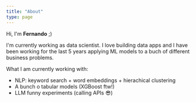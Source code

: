 ```yaml
---
title: "About"
type: page
---
```


Hi, I'm **Fernando** ;)

I'm currently working as data scientist. I love building data apps and I have been working for the last 5 years applying ML models to a buch of different business problems.

What I am currently working with:

- NLP: keyword search + word embeddings + hierachical clustering
- A bunch o tabular models (XGBoost ftw!)
- LLM funny experiments (calling APIs 😎)
